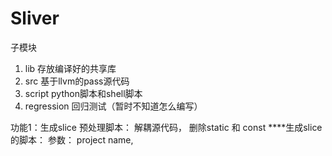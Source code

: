 # Sliver
子模块
1. lib 存放编译好的共享库
2. src 基于llvm的pass源代码
3. script python脚本和shell脚本
4. regression 回归测试（暂时不知道怎么编写）


功能1：生成slice
预处理脚本： 解耦源代码， 删除static 和 const
****生成slice的脚本：
参数： project name, 
